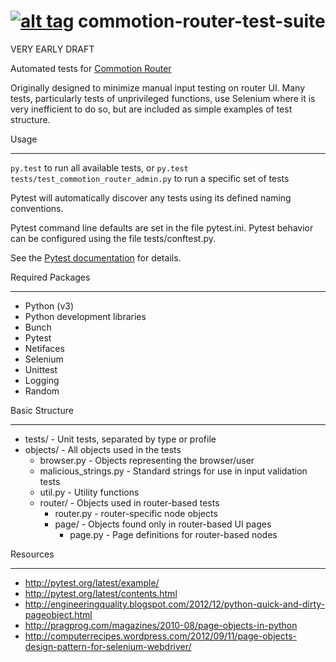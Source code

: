 [![alt tag](http://img.shields.io/badge/maintainer-critzo-orange.svg)](https://github.com/critzo)
commotion-router-test-suite
===========================

VERY EARLY DRAFT

Automated tests for 
[Commotion Router](https://github.com/opentechinstitute/commotion-router/)

Originally designed to minimize manual input testing on router UI.  Many tests,
particularly tests of unprivileged functions, use Selenium where it is very
inefficient to do so, but are included as simple examples of test structure.


Usage
_____

`py.test` to run all available tests, or 
`py.test tests/test_commotion_router_admin.py` to run a specific set of tests

Pytest will automatically discover any tests using its defined naming conventions.

Pytest command line defaults are set in the file pytest.ini.
Pytest behavior can be configured using the file tests/conftest.py.

See the [Pytest documentation](http://pytest.org/latest/) for details.


Required Packages
_________________

+ Python (v3)
+ Python development libraries
+ Bunch
+ Pytest
+ Netifaces
+ Selenium
+ Unittest
+ Logging
+ Random


Basic Structure
_______________

+ tests/ - Unit tests, separated by type or profile
+ objects/ - All objects used in the tests
  + browser.py - Objects representing the browser/user
  + malicious_strings.py - Standard strings for use in input validation tests
  + util.py - Utility functions
  + router/ - Objects used in router-based tests
    + router.py - router-specific node objects
    + page/ - Objects found only in router-based UI pages
      + page.py - Page definitions for router-based nodes


Resources
_________

* http://pytest.org/latest/example/
* http://pytest.org/latest/contents.html
* http://engineeringquality.blogspot.com/2012/12/python-quick-and-dirty-pageobject.html
* http://pragprog.com/magazines/2010-08/page-objects-in-python
* http://computerrecipes.wordpress.com/2012/09/11/page-objects-design-pattern-for-selenium-webdriver/
